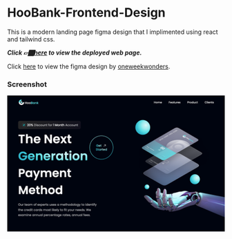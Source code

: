 # HooBank-Frontend-Design
This is a modern landing page figma design that I implimented using react and tailwind css.

___Click 👉🏾[here](https://hoo-bank-steel-one.vercel.app/) to view the deployed web page.___

Click [here](https://www.figma.com/file/bUGIPys15E78w9bs1l4tgS/HooBank?type=design&node-id=310-485) to view the figma design by [oneweekwonders](https://www.oneweekwonders.com/).

### Screenshot
![Hoobank](./src/assets/screenshot.png)

